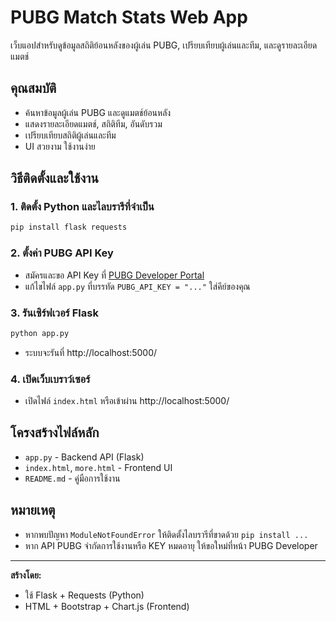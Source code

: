 # PUBG Match Stats Web App

เว็บแอปสำหรับดูข้อมูลสถิติย้อนหลังของผู้เล่น PUBG, เปรียบเทียบผู้เล่นและทีม, และดูรายละเอียดแมตช์

## คุณสมบัติ

- ค้นหาข้อมูลผู้เล่น PUBG และดูแมตช์ย้อนหลัง
- แสดงรายละเอียดแมตช์, สถิติทีม, อันดับรวม
- เปรียบเทียบสถิติผู้เล่นและทีม
- UI สวยงาม ใช้งานง่าย

## วิธีติดตั้งและใช้งาน

### 1. ติดตั้ง Python และไลบรารีที่จำเป็น

```bash
pip install flask requests
```

### 2. ตั้งค่า PUBG API Key

- สมัครและขอ API Key ที่ [PUBG Developer Portal](https://developer.pubg.com/)
- แก้ไขไฟล์ `app.py` ที่บรรทัด `PUBG_API_KEY = "..."` ใส่คีย์ของคุณ

### 3. รันเซิร์ฟเวอร์ Flask

```bash
python app.py
```

- ระบบจะรันที่ http://localhost:5000/

### 4. เปิดเว็บเบราว์เซอร์

- เปิดไฟล์ `index.html` หรือเข้าผ่าน http://localhost:5000/

## โครงสร้างไฟล์หลัก

- `app.py` - Backend API (Flask)
- `index.html`, `more.html` - Frontend UI
- `README.md` - คู่มือการใช้งาน

## หมายเหตุ

- หากพบปัญหา `ModuleNotFoundError` ให้ติดตั้งไลบรารีที่ขาดด้วย `pip install ...`
- หาก API PUBG จำกัดการใช้งานหรือ KEY หมดอายุ ให้ขอใหม่ที่หน้า PUBG Developer

---

**สร้างโดย:**  
- ใช้ Flask + Requests (Python)
- HTML + Bootstrap + Chart.js (Frontend)
